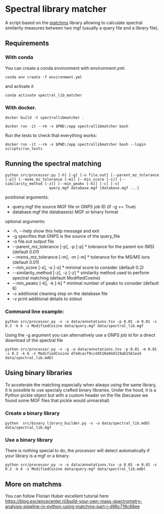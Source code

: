 # Spectral library matcher

A script based on the [matchms](https://github.com/matchms/matchms) library allowing to calculate spectral similarity measures between two mgf (usually a
query file and a library file).

## Requirements

### With conda

You can create a conda environment with environment.yml.

```shell
conda env create -f environment.yml
```

and activate it 

```shell
conda activate spectral_lib_matcher
```


### With docker.

```shell
docker build -t spectrallibmatcher .
```

```shell
docker run -it --rm -v $PWD:/app spectrallibmatcher bash
```

Run the tests to check that everything works:

```shell
docker run -it --rm -v $PWD:/app spectrallibmatcher bash --login scripts/run_tests
```

## Running the spectral matching

```
python src/processor.py [-h] [-g] [-o file.out] [--parent_mz_tolerance [-p]] [--msms_mz_tolerance [-m]] [--min_score [-s]] [--similarity_method [-z]] [--min_peaks [-k]] [-c] [-v]
                    query.mgf database.mgf [database.mgf ...]
```

positional arguments:
  * query.mgf             the source MGF file or GNPS job ID (if -g == True)
  * database.mgf          the database(s) MGF or binary format

optional arguments:
  * -h, --help            show this help message and exit
  * -g                    specifies that GNPS is the source of the query_file
  * -o file.out           output file
  * --parent_mz_tolerance [-p], -p [-p]
                        * tolerance for the parent ion (MS) (default 0.01)
  * --msms_mz_tolerance [-m], -m [-m]
                        * tolerance for the MS/MS ions (default 0.01)
  * --min_score [-s], -s [-s]
                        * minimal score to consider (default 0.2)
  * --similarity_method [-z], -z [-z]
                        * similarity method used to perform spectral matching (default ModifiedCosine)
  * --min_peaks [-k], -k [-k]
                        * minimal number of peaks to consider (default 6)
  * -c                    additional cleaning step on the database file
  * -v                    print additional details to stdout

### Command line example:

```shell
python src/processor.py -v -o data/annotations.tsv -p 0.01 -m 0.01 -s 0.2 -k 6 -z ModifiedCosine data/query.mgf data/spectral_lib.mgf 
```

Using the -g argument you can alternatively use a GNPS job id for a direct download of the spectral file

```shell
python src/processor.py -v -g -o data/annotations.tsv -p 0.01 -m 0.01 -s 0.2 -k 6 -z ModifiedCosine d7a9cacf9ccd4510a04d119ab1561ea5 data/spectral_lib.mdbl 
```

## Using binary libraries

To accelerate the matching especially when always using the same library, it is possible to use specialy crafted binary
libraries. Under the hood, it is a Python pickle object but with a custom header on the file (because we found some MGF
files that pickle would unmarshal)

### Create a binary library

```shell
python  src/binary_library_builder.py -v -o data/spectral_lib.mdbl data/spectral_lib.mgf
```

### Use a binary library

There is nothing special to do, the processor will detect automatically if your library is a mgf or a binary.

```shell
python src/processor.py -v -o data/annotations.tsv -p 0.01 -m 0.01 -s 0.2 -k 6 -z ModifiedCosine data/query.mgf data/spectral_lib.mdbl  
```



## More on matchms

You can follow Florian Huber excellent tutorial
here https://blog.esciencecenter.nl/build-your-own-mass-spectrometry-analysis-pipeline-in-python-using-matchms-part-i-d96c718c68ee
